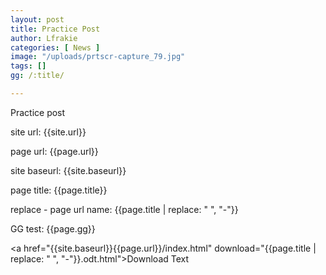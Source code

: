 ```yaml
---
layout: post
title: Practice Post
author: Lfrakie
categories: [ News ]
image: "/uploads/prtscr-capture_79.jpg"
tags: []
gg: /:title/

---
```

Practice post

site url:
{{site.url}}

page url:
{{page.url}}

site baseurl:
{{site.baseurl}}

page title:
{{page.title}}

replace - page url name:
{{page.title | replace: " ", "-"}}


GG test:
{{page.gg}}

<a href="{{site.baseurl}}{{page.url}}/index.html" download="{{page.title | replace: " ", "-"}}.odt.html">Download Text</a>